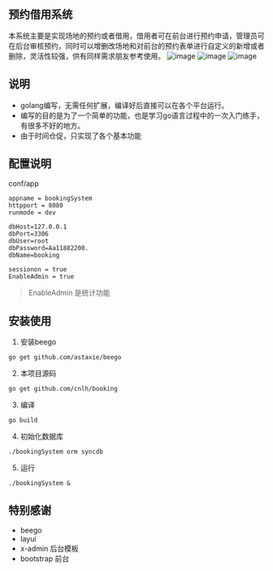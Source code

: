 ## 预约借用系统
本系统主要是实现场地的预约或者借用，借用者可在前台进行预约申请，管理员可在后台审核预约，同时可以增删改场地和对前台的预约表单进行自定义的新增或者删除，灵活性较强，供有同样需求朋友参考使用。
![image](https://github.com/cnlh/booking/blob/master/index.png)
![image](https://github.com/cnlh/booking/blob/master/admin.png)
![image](https://github.com/cnlh/booking/blob/master/admin_1.png)
## 说明
- golang编写，无需任何扩展，编译好后直接可以在各个平台运行。
- 编写的目的是为了一个简单的功能，也是学习go语言过程中的一次入门练手，有很多不好的地方。
- 由于时间仓促，只实现了各个基本功能


## 配置说明

conf/app
```
appname = bookingSystem
httpport = 8080
runmode = dev

dbHost=127.0.0.1
dbPort=3306
dbUser=root
dbPassword=Aa11882200.
dbName=booking

sessionon = true
EnableAdmin = true

```
> EnableAdmin 是统计功能

## 安装使用
1. 安装beego

```
go get github.com/astaxie/beego

```

2. 本项目源码
```
go get github.com/cnlh/booking
```
3. 编译

```
go build
```

4. 初始化数据库

```
./bookingSystem orm syncdb
```

5. 运行
```
./bookingSystem &
```
## 特别感谢

- beego
- layui
- x-admin 后台模板
- bootstrap 前台




